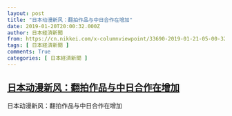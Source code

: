 ```yaml
---
layout: post
title: "日本动漫新风：翻拍作品与中日合作在增加"
date: 2019-01-20T20:00:32.000Z
author: 日本経済新聞
from: https://cn.nikkei.com/x-columnviewpoint/33690-2019-01-21-05-00-32.html
tags: [ 日本経済新聞 ]
comments: True
categories: [ 日本経済新聞 ]
---
```

<!--1548014432000-->
[日本动漫新风：翻拍作品与中日合作在增加](https://cn.nikkei.com/x-columnviewpoint/33690-2019-01-21-05-00-32.html)
------

<div>
日本动漫新风：翻拍作品与中日合作在增加
</div>
